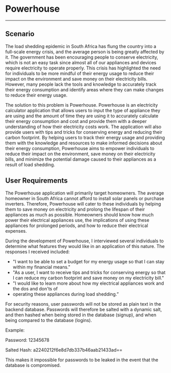 # Powerhouse
---

## Scenario
The load shedding epidemic in South Africa has flung the country into a full-scale energy crisis, and the average person is being greatly affected by it. The government has been encouraging people to conserve electricity, which is not an easy task since almost all of our appliances and devices require electricity to operate properly. This crisis has highlighted the need for individuals to be more mindful of their energy usage to reduce their impact on the environment and save money on their electricity bills. However, many people lack the tools and knowledge to accurately track their energy consumption and identify areas where they can make changes to reduce their energy usage.

The solution to this problem is Powerhouse. Powerhouse is an electricity calculator application that allows users to input the type of appliance they are using and the amount of time they are using it to accurately calculate their energy consumption and cost and provide them with a deeper understanding of how their electricity costs work. The application will also provide users with tips and tricks for conserving energy and reducing their carbon footprint. By helping users to track their energy usage and providing them with the knowledge and resources to make informed decisions about their energy consumption, Powerhouse aims to empower individuals to reduce their impact on the environment, save money on their electricity bills, and minimize the potential damage caused to their appliances as a result of load shedding.

## User Requirements
The Powerhouse application will primarily target homeowners. The average homeowner in South Africa cannot afford to install solar panels or purchase inverters. Therefore, Powerhouse will cater to these individuals by helping them to save money on electricity and prolong the lifespan of their appliances as much as possible. Homeowners should know how much power their electrical appliances use, the implications of using these appliances for prolonged periods, and how to reduce their electrical expenses.

During the development of Powerhouse, I interviewed several individuals to determine what features they would like in an application of this nature. The responses I received included:
-	"I want to be able to set a budget for my energy usage so that I can stay within my financial means."
-	"As a user, I want to receive tips and tricks for conserving energy so that I can reduce my carbon footprint and save money on my electricity bill."
-	"I would like to learn more about how my electrical appliances work and the dos and don'ts of 
-	operating these appliances during load shedding.”

For security reasons, user passwords will not be stored as plain text in the backend database. Passwords will therefore be salted with a dynamic salt, and then hashed when being stored in the database (signup), and when being compared to the database (logins).

Example: 

Password: 12345678

Salted Hash: a2240212f6e8d7db337b46aab21433ad==

This makes it impossible for passwords to be leaked in the event that the database is compromised.
